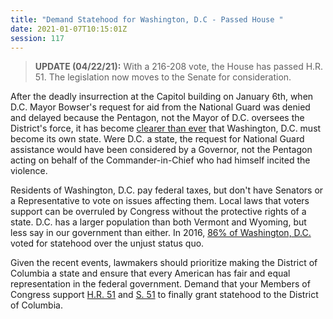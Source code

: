 ```yaml
---
title: "Demand Statehood for Washington, D.C - Passed House "
date: 2021-01-07T10:15:01Z
session: 117
---
```

>**UPDATE (04/22/21):** With a 216-208 vote, the House has passed H.R. 51. The legislation now moves to the Senate for consideration.  

After the deadly insurrection at the Capitol building on January 6th, when D.C. Mayor Bowser's request for aid from the National Guard was denied and delayed because the Pentagon, not the Mayor of D.C. oversees the District's force, it has become [clearer than ever](https://www.nbcnews.com/politics/politics-news/capitol-riots-renew-calls-d-c-become-51st-state-n1253614) that Washington, D.C. must become its own state. Were D.C. a state, the request for National Guard assistance would have been considered by a Governor, not the Pentagon acting on behalf of the Commander-in-Chief who had himself incited the violence.

Residents of Washington, D.C. pay federal taxes, but don't have Senators or a Representative to vote on issues affecting them. Local laws that voters support can be overruled by Congress without the protective rights of a state. D.C. has a larger population than both Vermont and Wyoming, but less say in our government than either. In 2016, [86% of Washington, D.C.](https://www.nbcwashington.com/news/local/DC-Election-Statehood-Council-Seats-400275901.html) voted for statehood over the unjust status quo.

Given the recent events, lawmakers should prioritize making the District of Columbia a state and ensure that every American has fair and equal representation in the federal government. Demand that your Members of Congress support  [H.R. 51](https://www.congress.gov/bill/117th-congress/house-bill/51) and [S. 51](https://www.congress.gov/bill/117th-congress/senate-bill/51) to finally grant statehood to the District of Columbia. 
